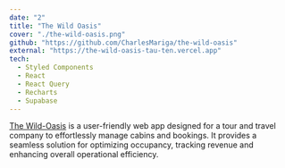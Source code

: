 ```yaml
---
date: "2"
title: "The Wild Oasis"
cover: "./the-wild-oasis.png"
github: "https://github.com/CharlesMariga/the-wild-oasis"
external: "https://the-wild-oasis-tau-ten.vercel.app"
tech:
  - Styled Components
  - React
  - React Query
  - Recharts
  - Supabase
---
```


[The Wild-Oasis](https://the-wild-oasis-tau-ten.vercel.app/) is a user-friendly web app designed for a tour and travel company to effortlessly manage cabins and bookings. It provides a seamless solution for optimizing occupancy, tracking revenue and enhancing overall operational efficiency.
